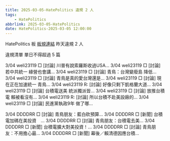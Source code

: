 ```yaml
---
title: 2025-03-05-HatePolitics 違規 2 人
tags:
    - HatePolitics
abbrlink: 2025-03-05-HatePolitics
date: HatePolitics-2025-03-05 12:00:00
---
```

HatePolitics 板 [板規連結](https://www.ptt.cc/bbs/HatePolitics/M.1617115262.A.D60.html)
昨天違規 2 人
<!-- more -->

違規清單
單日不得超過 5 篇

3/04 weli23119 □ [討論] 川普有說索羅斯收過USA…
3/04 weli23119 □ [討論] 若中共統一 綠營也會講…
3/04 weli23119 □ [討論] 青鳥：台灣變廢島 降低…
3/04 weli23119 □ [討論] 青鳥是真的愛台灣還是…
3/04 weli23119 □ [討論] 現在正在加速統一 青鳥…
3/04 weli23119 R: [討論] 好像只剩下凱格蘭大道…
3/04 weli23119 □ [討論] 台積電送美 統派獨派皆…
3/04 weli23119 □ [討論] 放推台積電 賴被看沒有…
3/04 weli23119 R: [討論] 所以台積不赴美設廠的…
3/04 weli23119 □ [討論] 民進黨執政9年 做了哪…

3/04 DDDDRR □ [討論] 青鳥朋友：藍白砍預算…
3/04 DDDDRR □ [新聞] 台積電加碼在美投資　…
3/04 DDDDRR □ [討論] 青鳥朋友：台積電去美…
3/04 DDDDRR □ [新聞] 台積電擴大對美投資！…
3/04 DDDDRR □ [討論] 青鳥朋友：不用擔心最…
3/04 DDDDRR □ [新聞] 幕後／賴清德因應台積…